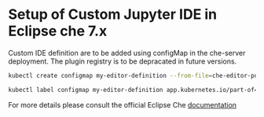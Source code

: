 # Setup of Custom Jupyter IDE in Eclipse che 7.x

Custom IDE definition are to be added using configMap in the che-server deployment. 
The plugin registry is to be depracated in future versions.

```bash
kubectl create configmap my-editor-definition --from-file=che-editor-polinsar.yaml  -n eclipse-che
```

```bash
kubectl label configmap my-editor-definition app.kubernetes.io/part-of=che.eclipse.org app.kubernetes.io/component=editor-definition -n eclipse-che
```

For more details please consult the official Eclipse Che [documentation](https://eclipse.dev/che/docs/stable/administration-guide/configuring-editors-definitions/)

